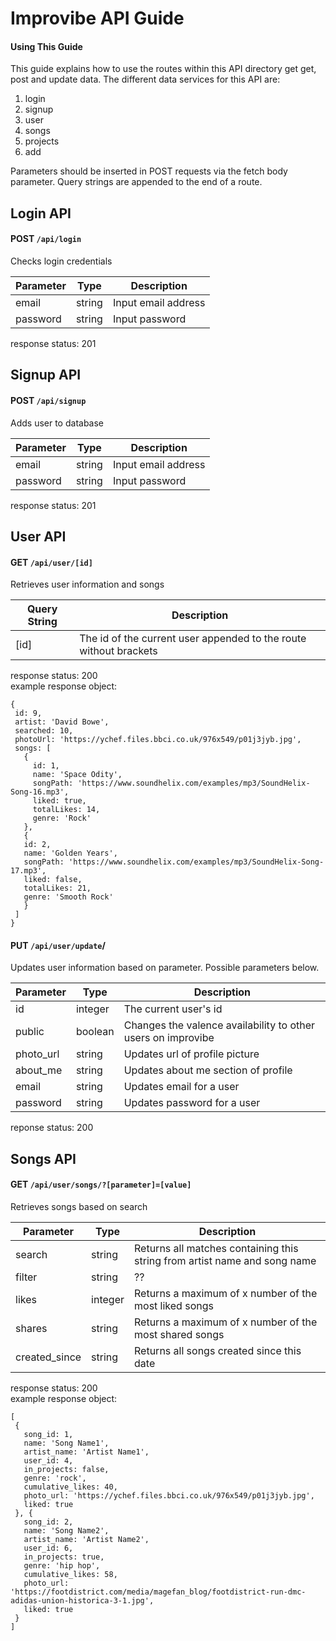 
# Improvibe API Guide

#### Using This Guide
This guide explains how to use the routes within this API directory get get, post and update data. The different data services for this API are:
  1. login
  2. signup
  3. user
  4. songs
  5. projects
  6. add

Parameters should be inserted in POST requests via the fetch body parameter. Query strings are appended to the end of a route.

## Login API
#### POST  `/api/login`<br>
Checks login credentials

| Parameter      | Type |  Description      |
| ----------- | ----------- | ----------- |
| email | string | Input email address |
| password | string | Input password |

response status: 201

## Signup API
#### POST  `/api/signup`<br>
Adds user to database

| Parameter      | Type |  Description      |
| ----------- | ----------- | ----------- |
| email | string | Input email address |
| password | string | Input password |

response status: 201


## User API
#### GET  `/api/user/[id]`<br>
Retrieves user information and songs

| Query String      | Description |
| ----------- | ----------- |
| [id]| The id of the current user appended to the route without brackets |

response status: 200<br>
example response object:
 ```
 {
  id: 9,
  artist: 'David Bowe',
  searched: 10,
  photoUrl: 'https://ychef.files.bbci.co.uk/976x549/p01j3jyb.jpg',
  songs: [
    {
      id: 1,
      name: 'Space Odity',
      songPath: 'https://www.soundhelix.com/examples/mp3/SoundHelix-Song-16.mp3',
      liked: true,
      totalLikes: 14,
      genre: 'Rock'
    },
    {
    id: 2,
    name: 'Golden Years',
    songPath: 'https://www.soundhelix.com/examples/mp3/SoundHelix-Song-17.mp3',
    liked: false,
    totalLikes: 21,
    genre: 'Smooth Rock'
    }
  ]
}
```

#### PUT  `/api/user/update`/<br>
Updates user information based on parameter. Possible parameters below.

| Parameter      | Type |  Description      |
| ----------- | ----------- | ----------- |
| id | integer | The current user's id|
| public | boolean | Changes the valence availability to other users on improvibe |
| photo_url | string | Updates url of profile picture |
| about_me | string | Updates about me section of profile |
| email | string | Updates email for a user  |
| password | string | Updates password for a user  |

reponse status: 200


## Songs API
#### GET  `/api/user/songs/?[parameter]=[value]`<br>
Retrieves songs based on search

| Parameter      | Type |  Description      |
| ----------- | ----------- | ----------- |
| search | string | Returns all matches containing this string from artist name and song name|
| filter | string | ?? |
| likes | integer | Returns a maximum of x number of the most liked songs |
| shares | string | Returns a maximum of x number of the most shared songs |
| created_since | string | Returns all songs created since this date |

response status: 200<br>
example response object:
 ```
[
  {
    song_id: 1,
    name: 'Song Name1',
    artist_name: 'Artist Name1',
    user_id: 4,
    in_projects: false,
    genre: 'rock',
    cumulative_likes: 40,
    photo_url: 'https://ychef.files.bbci.co.uk/976x549/p01j3jyb.jpg',
    liked: true
  }, {
    song_id: 2,
    name: 'Song Name2',
    artist_name: 'Artist Name2',
    user_id: 6,
    in_projects: true,
    genre: 'hip hop',
    cumulative_likes: 58,
    photo_url: 'https://footdistrict.com/media/magefan_blog/footdistrict-run-dmc-adidas-union-historica-3-1.jpg',
    liked: true
  }
]
```
